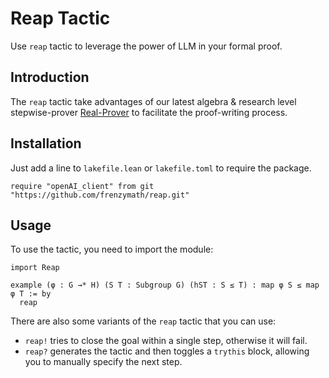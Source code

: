 # Reap Tactic

Use `reap` tactic to leverage the power of LLM in your formal proof.

## Introduction

The `reap` tactic take advantages of our latest algebra & research level stepwise-prover [Real-Prover](https://arxiv.org/abs/2505.20613) to facilitate the proof-writing process.

## Installation

Just add a line to `lakefile.lean` or `lakefile.toml` to require the package.

```lean4
require "openAI_client" from git "https://github.com/frenzymath/reap.git"
```

## Usage

To use the tactic, you need to import the module:

```lean4
import Reap

example (φ : G →* H) (S T : Subgroup G) (hST : S ≤ T) : map φ S ≤ map φ T := by
  reap
```

There are also some variants of the `reap` tactic that you can use:

- `reap!` tries to close the goal within a single step, otherwise it will fail.
- `reap?` generates the tactic and then toggles a `trythis` block, allowing you to manually specify the next step.
